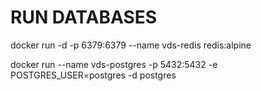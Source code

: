 # RUN DATABASES

docker run -d -p 6379:6379 --name vds-redis redis:alpine

docker run --name vds-postgres -p 5432:5432 -e POSTGRES_USER=postgres -d postgres

